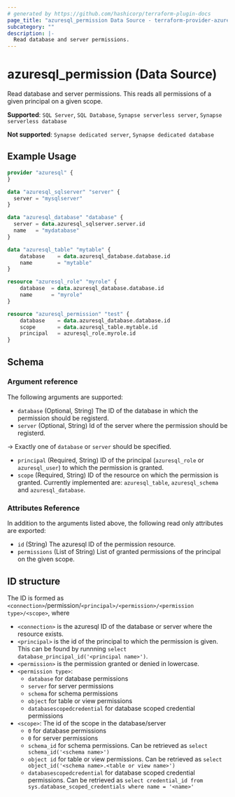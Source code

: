 ```yaml
---
# generated by https://github.com/hashicorp/terraform-plugin-docs
page_title: "azuresql_permission Data Source - terraform-provider-azuresql"
subcategory: ""
description: |-
  Read database and server permissions.
---
```


# azuresql_permission (Data Source)

Read database and server permissions. This reads all permissions of a given principal on a given scope.

**Supported**: `SQL Server`, `SQL Database`, `Synapse serverless server`, `Synapse serverless database` 

**Not supported**: `Synapse dedicated server`, `Synapse dedicated database`

## Example Usage

```terraform
provider "azuresql" {
}

data "azuresql_sqlserver" "server" {
  server = "mysqlserver"
}

data "azuresql_database" "database" {
  server = data.azuresql_sqlserver.server.id
  name   = "mydatabase"
}

data "azuresql_table" "mytable" {
    database 	= data.azuresql_database.database.id
    name     	= "mytable"
}

resource "azuresql_role" "myrole" {
    database  = data.azuresql_database.database.id
    name      = "myrole"
}

resource "azuresql_permission" "test" {
    database    = data.azuresql_database.database.id
    scope       = data.azuresql_table.mytable.id
    principal   = azuresql_role.myrole.id
}
```

<!-- schema generated by tfplugindocs -->
## Schema

### Argument reference
The following arguments are supported:


- `database` (Optional, String) The ID of the database in which the permission should be registerd. 
- `server` (Optional, String) Id of the server where the permission should be registerd.

-> Exactly one of `database` or `server` should be specified.

- `principal` (Required, String) ID of the principal (`azuresql_role` or `azuresql_user`) to which the permission is granted. 
- `scope` (Required, String) ID of the resource on which the permission is granted. Currently implemented are: `azuresql_table`, `azuresql_schema` and `azuresql_database`.

### Attributes Reference
In addition to the arguments listed above, the following read only attributes are exported:

- `id` (String) The azuresql ID of the permission resource.
- `permissions` (List of String) List of granted permissions of the principal on the given scope.

## ID structure

The ID is formed as `<connection>`/permission/`<principal>/<permission>/<permission type>/<scope>`, where
* `<connection>` is the azuresql ID of the database or server where the resource exists.
* `<principal>` is the id of the principal to which the permission is given. This can be found by runnning `select database_principal_id('<principal name>')`.
* `<permission>` is the permission granted or denied in lowercase.
* `<permission type>`:
  * `database` for database permissions
  * `server` for server permissions
  * `schema` for schema permissions
  * `object` for table or view permissions
  * `databasescopedcredential` for database scoped credential permissions
* `<scope>`: The id of the scope in the database/server
  * `0` for database permissions
  * `0` for server permissions
  * `schema_id` for schema permissions. Can be retrieved as `select schema_id('<schema name>')`
  * `object id` for table or view permissions. Can be retrieved as `select object_id('<schema name>.<table or view name>')`
  * `databasescopedcredential` for database scoped credential permissions. Can be retrieved as `select credential_id from sys.database_scoped_credentials where name = '<name>'`